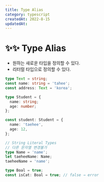 ```yaml
---
title: Type Alias
category: typescript
createdAt: 2022-8-15
updatedAt:
---
```


# ✨✨ Type Alias

- 원하는 새로운 타입을 정의할 수 있다.
- 리터럴 타입으로 정의할 수 있다.

```typescript
type Text = string;
const name: string = 'tahee';
const address: Text = 'korea';

type Student = {
  name: string;
  age: number;
};

const student: Student = {
  name: 'taehee',
  age: 12,
};

// String Literal Types
// 다른 문자열 변경불가
type Name = 'name';
let taeheeName: Name;
taeheeName = 'name';

type Boal = true;
const isCat: Boal = true; // false → error
```
